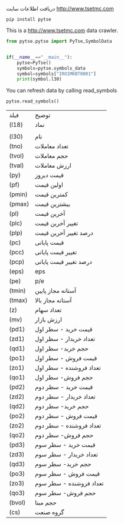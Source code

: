 دریافت اطلاعات سایت
http://www.tsetmc.com

```
pip install pytse
```

This is a http://www.tsetmc.com data crawler.

 
```python
from pytse.pytse import PyTse,SymbolData


if(__name__=="__main__"):
    pytse=PyTse()    
    symbols=pytse.symbols_data
    symbol=symbols["IRO1MKBT0001"] 
    print(symbol.l30)

```
You can refresh data by calling read_symbols
```python
pytse.read_symbols()
```
|||
|--- |--- |
|فیلد|توضیح|
|(l18)|نماد|
|||
|(l30)|نام|
|(tno)|تعداد معاملات|
|(tvol)|حجم معاملات|
|(tval)|ارزش معاملات|
|(py)|قیمت دیروز|
|(pf)|اولین قیمت|
|(pmin)|کمترین قیمت|
|(pmax)|بیشترین قیمت|
|(pl)|آخرین قیمت|
|(plc)|تغییر آخرین قیمت|
|(plp)|درصد تغییر آخرین قیمت|
|(pc)|قیمت پایانی|
|(pcc)|تغییر قیمت پایانی|
|(pcp)|درصد تغییر قیمت پایانی|
|(eps)|eps|
|(pe)|p/e|
|(tmin)|آستانه مجاز پایین|
|(tmax)|آستانه مجاز بالا|
|(z)|تعداد سهام|
|(mv)|ارزش بازار|
|(pd1)|قیمت خرید - سطر اول|
|(zd1)|تعداد خریدار - سطر اول|
|(qd1)|حجم خرید- سطر اول|
|(po1)|قیمت فروش - سطر اول|
|(zo1)|تعداد فروشنده - سطر اول|
|(qo1)|حجم فروش- سطر اول|
|(pd2)|قیمت خرید - سطر دوم|
|(zd2)|تعداد خریدار - سطر دوم|
|(qd2)|حجم خرید- سطر دوم|
|(po2)|قیمت فروش - سطر دوم|
|(zo2)|تعداد فروشنده - سطر دوم|
|(qo2)|حجم فروش- سطر دوم|
|(pd3)|قیمت خرید - سطر سوم|
|(zd3)|تعداد خریدار - سطر سوم|
|(qd3)|حجم خرید- سطر سوم|
|(po3)|قیمت فروش - سطر سوم|
|(zo3)|تعداد فروشنده - سطر سوم|
|(qo3)|حجم فروش- سطر سوم|
|(bvol)|حجم مبنا|
|(cs)|گروه صنعت|
